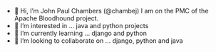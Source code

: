 - 👋 Hi, I’m John Paul Chambers (@chambej) I am on the PMC of the Apache Bloodhound project.
- 👀 I’m interested in ... java and python projects
- 🌱 I’m currently learning ... django and python
- 💞️ I’m looking to collaborate on ... django, python and java

<!---
chambej/chambej is a ✨ special ✨ repository because its `README.md` (this file) appears on your GitHub profile.
You can click the Preview link to take a look at your changes.
--->
